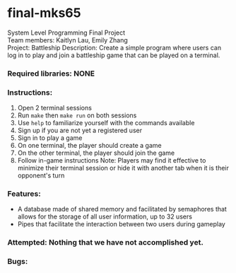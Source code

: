 # final-mks65
System Level Programming Final Project </br>
Team members: Kaitlyn Lau, Emily Zhang </br>
Project: Battleship
Description: Create a simple program where users can log in to play and join a battleship game that can be played on a terminal.

### Required libraries: NONE

### Instructions:
1. Open 2 terminal sessions
2. Run ```make``` then ```make run``` on both sessions
3. Use ```help``` to familiarize yourself with the commands available
4. Sign up if you are not yet a registered user
5. Sign in to play a game
6. On one terminal, the player should create a game
7. On the other terminal, the player should join the game
8. Follow in-game instructions
Note: Players may find it effective to minimize their terminal session or hide it with another tab when it is their opponent's turn

### Features:
- A database made of shared memory and facilitated by semaphores that allows for the storage of all user information, up to 32 users
- Pipes that facilitate the interaction between two users during gameplay

### Attempted: Nothing that we have not accomplished yet.

### Bugs: